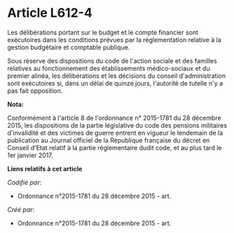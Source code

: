 # Article L612-4

Les délibérations portant sur le budget et le compte financier sont exécutoires dans les conditions prévues par la
réglementation relative à la gestion budgétaire et comptable publique.

Sous réserve des dispositions du code de l'action sociale et des familles relatives au fonctionnement des établissements
médico-sociaux et du premier alinéa, les délibérations et les décisions du conseil d'administration sont exécutoires si, dans
un délai de quinze jours, l'autorité de tutelle n'y a pas fait opposition.

**Nota:**

Conformément à l'article 8 de l'ordonnance n° 2015-1781 du 28 décembre 2015, les dispositions de la partie législative du
code des pensions militaires d'invalidité et des victimes de guerre entrent en vigueur le lendemain de la publication au
Journal officiel de la République française du décret en Conseil d'Etat relatif à la partie réglementaire dudit code, et au
plus tard le 1er janvier 2017.

**Liens relatifs à cet article**

_Codifié par_:

  - Ordonnance n°2015-1781 du 28 décembre 2015 - art.

_Créé par_:

  - Ordonnance n°2015-1781 du 28 décembre 2015 - art.
